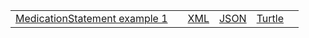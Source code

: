 <table class="list" width="100%">
            <tr>
                <td><a href="">MedicationStatement example 1</a></td>
                <td></td>
                <td><a href=".xml.html">XML</a></td>
                <td><a href=".json.html">JSON</a></td>
                <td><a href=".ttl.html">Turtle</a></td>
                <td></td>
            </tr>
</table>